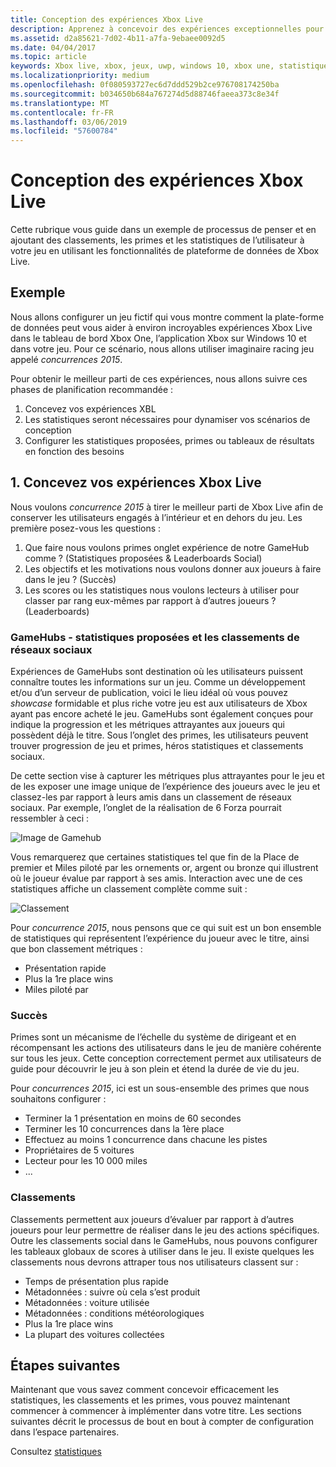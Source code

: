 ```yaml
---
title: Conception des expériences Xbox Live
description: Apprenez à concevoir des expériences exceptionnelles pour les membres de Xbox Live en planifiant des statistiques, les classements et les primes pour votre titre.
ms.assetid: d2a85621-7d02-4b11-a7fa-9ebaee0092d5
ms.date: 04/04/2017
ms.topic: article
keywords: Xbox live, xbox, jeux, uwp, windows 10, xbox une, statistiques, primes, tableaux de résultats, conception
ms.localizationpriority: medium
ms.openlocfilehash: 0f080593727ec6d7ddd529b2ce976708174250ba
ms.sourcegitcommit: b034650b684a767274d5d88746faeea373c8e34f
ms.translationtype: MT
ms.contentlocale: fr-FR
ms.lasthandoff: 03/06/2019
ms.locfileid: "57600784"
---
```

# <a name="designing-xbox-live-experiences"></a>Conception des expériences Xbox Live

Cette rubrique vous guide dans un exemple de processus de penser et en ajoutant des classements, les primes et les statistiques de l’utilisateur à votre jeu en utilisant les fonctionnalités de plateforme de données de Xbox Live.

## <a name="example"></a>Exemple
Nous allons configurer un jeu fictif qui vous montre comment la plate-forme de données peut vous aider à environ incroyables expériences Xbox Live dans le tableau de bord Xbox One, l’application Xbox sur Windows 10 et dans votre jeu. Pour ce scénario, nous allons utiliser imaginaire racing jeu appelé _concurrences 2015_.

Pour obtenir le meilleur parti de ces expériences, nous allons suivre ces phases de planification recommandée :
1. Concevez vos expériences XBL
2. Les statistiques seront nécessaires pour dynamiser vos scénarios de conception
3. Configurer les statistiques proposées, primes ou tableaux de résultats en fonction des besoins


## <a name="1-design-your-xbox-live-experiences"></a>1. Concevez vos expériences Xbox Live
Nous voulons _concurrence 2015_ à tirer le meilleur parti de Xbox Live afin de conserver les utilisateurs engagés à l’intérieur et en dehors du jeu. Les première posez-vous les questions :

1. Que faire nous voulons primes onglet expérience de notre GameHub comme ? (Statistiques proposées & Leaderboards Social)
2. Les objectifs et les motivations nous voulons donner aux joueurs à faire dans le jeu ? (Succès)
3. Les scores ou les statistiques nous voulons lecteurs à utiliser pour classer par rang eux-mêmes par rapport à d’autres joueurs ? (Leaderboards)


### <a name="gamehubs---featured-statistics-and-social-leaderboards"></a>GameHubs - statistiques proposées et les classements de réseaux sociaux
Expériences de GameHubs sont destination où les utilisateurs puissent connaître toutes les informations sur un jeu. Comme un développement et/ou d’un serveur de publication, voici le lieu idéal où vous pouvez _showcase_ formidable et plus riche votre jeu est aux utilisateurs de Xbox ayant pas encore acheté le jeu. GameHubs sont également conçues pour indique la progression et les métriques attrayantes aux joueurs qui possèdent déjà le titre. Sous l’onglet des primes, les utilisateurs peuvent trouver progression de jeu et primes, héros statistiques et classements sociaux.

De cette section vise à capturer les métriques plus attrayantes pour le jeu et de les exposer une image unique de l’expérience des joueurs avec le jeu et classez-les par rapport à leurs amis dans un classement de réseaux sociaux. Par exemple, l’onglet de la réalisation de 6 Forza pourrait ressembler à ceci :

![Image de Gamehub](../images/omega/forza_gamehub.png)


Vous remarquerez que certaines statistiques tel que fin de la Place de premier et Miles piloté par les ornements or, argent ou bronze qui illustrent où le joueur évalue par rapport à ses amis. Interaction avec une de ces statistiques affiche un classement complète comme suit :

![Classement](../images/omega/progress_gamehub_lb.png)

 Pour _concurrence 2015_, nous pensons que ce qui suit est un bon ensemble de statistiques qui représentent l’expérience du joueur avec le titre, ainsi que bon classement métriques :
 * Présentation rapide
 * Plus la 1re place wins
 * Miles piloté par


### <a name="achievements"></a>Succès
Primes sont un mécanisme de l’échelle du système de dirigeant et en récompensant les actions des utilisateurs dans le jeu de manière cohérente sur tous les jeux. Cette conception correctement permet aux utilisateurs de guide pour découvrir le jeu à son plein et étend la durée de vie du jeu.

Pour _concurrences 2015_, ici est un sous-ensemble des primes que nous souhaitons configurer :
* Terminer la 1 présentation en moins de 60 secondes
* Terminer les 10 concurrences dans la 1ère place
* Effectuez au moins 1 concurrence dans chacune les pistes
* Propriétaires de 5 voitures
* Lecteur pour les 10 000 miles
* ...


###  <a name="leaderboards"></a>Classements
Classements permettent aux joueurs d’évaluer par rapport à d’autres joueurs pour leur permettre de réaliser dans le jeu des actions spécifiques. Outre les classements social dans le GameHubs, nous pouvons configurer les tableaux globaux de scores à utiliser dans le jeu. Il existe quelques les classements nous devrons attraper tous nos utilisateurs classent sur :

* Temps de présentation plus rapide
 * Métadonnées : suivre où cela s’est produit
 * Métadonnées : voiture utilisée
 * Métadonnées : conditions météorologiques
* Plus la 1re place wins
* La plupart des voitures collectées

## <a name="next-steps"></a>Étapes suivantes
Maintenant que vous savez comment concevoir efficacement les statistiques, les classements et les primes, vous pouvez maintenant commencer à commencer à implémenter dans votre titre.  Les sections suivantes décrit le processus de bout en bout à compter de configuration dans l’espace partenaires.

Consultez [statistiques](../leaderboards-and-stats-2017/player-stats.md)
